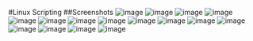  #Linux Scripting
 ##Screenshots
 ![image](https://github.com/wtfpratyaksh/Linux/blob/main/Screenshots/1.png)
 ![image](https://github.com/wtfpratyaksh/Linux/blob/main/Screenshots/2.png)
  ![image](https://github.com/wtfpratyaksh/Linux/blob/main/Screenshots/3.png)
 ![image](https://github.com/wtfpratyaksh/Linux/blob/main/Screenshots/4.png)
 ![image](https://github.com/wtfpratyaksh/Linux/blob/main/Screenshots/5.png)
 ![image](https://github.com/wtfpratyaksh/Linux/blob/main/Screenshots/6.png)
 ![image](https://github.com/wtfpratyaksh/Linux/blob/main/Screenshots/7.png)
 ![image](https://github.com/wtfpratyaksh/Linux/blob/main/Screenshots/9.png)
 ![image](https://github.com/wtfpratyaksh/Linux/blob/main/Screenshots/10.png)
 ![image](https://github.com/wtfpratyaksh/Linux/blob/main/Screenshots/11.png)
 ![image](https://github.com/wtfpratyaksh/Linux/blob/main/Screenshots/12.png)
 ![image](https://github.com/wtfpratyaksh/Linux/blob/main/Screenshots/13.png)
 ![image](https://github.com/wtfpratyaksh/Linux/blob/main/Screenshots/14.png)
 ![image](https://github.com/wtfpratyaksh/Linux/blob/main/Screenshots/15.png)
 ![image](https://github.com/wtfpratyaksh/Linux/blob/main/Screenshots/16.png)
 ![image](https://github.com/wtfpratyaksh/Linux/blob/main/Screenshots/17.png)
 
